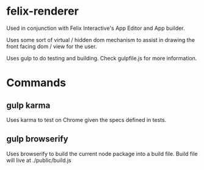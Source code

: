 # felix-renderer

Used in conjunction with Felix Interactive's App Editor and App builder.

Uses some sort of virtual / hidden dom mechanism to assist in drawing the
front facing dom / view for the user.


Uses gulp to do testing and building. Check gulpfile.js for more information.

# Commands

## gulp karma
Uses karma to test on Chrome given the specs defined in tests.

## gulp browserify
Uses browserify to build the current node package into a build file. Build file
will live at ./public/build.js
